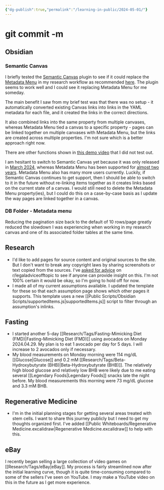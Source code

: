 ```yaml
---
{"dg-publish":true,"permalink":"/learning-in-public/2024-05-01/"}
---
```


# git commit -m
## Obsidian
### Semantic Canvas
I briefly tested the [Semantic Canvas](https://github.com/aarongilly/obsidian-semantic-canvas-plugin) plugin to see if it could replace the [Metadata Menu](https://github.com/mdelobelle/metadatamenu) in my research workflow as recommended [here](https://forum.obsidian.md/t/organizing-research-by-creating-traceable-links-in-the-canvas/79711/2?u=fliph19switch). The plugin seems to work well and I could see it replacing Metadata Menu for me someday.

The main benefit I saw from my brief test was that there was no setup - it automatically converted existing Canvas links into links in the YAML metadata for each file, and it created the links in the correct directions.

It also combined links into the same property from multiple canvases, whereas Metadata Menu tied a canvas to a specific property - pages can be linked together on multiple canvases with Metadata Menu, but the links are created across multiple properties. I'm not sure which is a better approach right now.

There are other functions shown in [this demo video](https://www.youtube.com/watch?v=XUFktKsP-JA) that I did not test out.

I am hesitant to switch to Semantic Canvas yet because it was only released in [March 2024](https://github.com/aarongilly/obsidian-semantic-canvas-plugin/releases), whereas Metadata Menu has been supported for [almost two years](https://github.com/mdelobelle/metadatamenu/releases?page=15). Metadata Menu also has many more users currently. Luckily, if Semantic Canvas continues to get support, then I should be able to switch to it in the future without re-linking items together as it creates links based on the current state of a canvas. I would still need to delete the Metadata Menu property(ies), but I could do this on a case-by-case basis as I update the way pages are linked together in a canvas.
### DB Folder - Metadata menu
Reducing the pagination size back to the default of 10 rows/page greatly reduced the slowdown I was experiencing when working in my research canvas and one of its associated folder tables at the same time.
## Research
- I'd like to add pages for source content and original sources to the site. But I don't want to break any copyright laws by sharing screenshots or text copied from the sources. I've [asked for advice](https://old.reddit.com/r/legaladviceofftopic/comments/1bwnx52/can_i_share_screenshots_and_copypasted_text_from/) on r/legaladviceofftopic to see if anyone can provide insight on this. I'm not 100% certain it would be okay, so I'm going to hold off for now.
- I made all of my current assumptions available. I updated the template for these so that each assumption page shows which other pages it supports. This template uses a new [[Public Scripts/Obsidian Scripts/supportedItems.js\|supportedItems.js]] script to filter through an assumption's inlinks.
## Fasting
- I started another 5-day [[Research/Tags/Fasting-Mimicking Diet (FMD)\|Fasting-Mimicking Diet (FMD)]] using avocados on Monday 2024.04.29. My plan is to eat 1 avocado per day for 5 days. I will increase to 2 avocados only if necessary.
- My blood measurements on Monday morning were 114 mg/dL [[Glucose\|Glucose]] and 0.2 mM [[Research/Tags/Beta-Hydroxybutyrate (BHB)\|Beta-Hydroxybutyrate (BHB)]]. The relatively high blood glucose and relatively low BHB were likely due to me eating several [[Legendary Foods\|Legendary Foods]] snacks late the night before. My blood measurements this morning were 73 mg/dL glucose and 3.3 mM BHB.
## Regenerative Medicine
- I'm in the initial planning stages for getting several areas treated with stem cells. I want to share this journey publicly but I need to get my thoughts organized first. I've added [[Public Whiteboards/Regenerative Medicine.excalidraw\|Regenerative Medicine.excalidraw]] to help with this.
## eBay
I recently began selling a large collection of video games on [[Research/Tags/eBay\|eBay]]. My process is fairly streamlined now after the initial learning curve, though it is quite time-consuming compared to some of the sellers I've seen on YouTube. I may make a YouTube video on this in the future as I get more experience.
